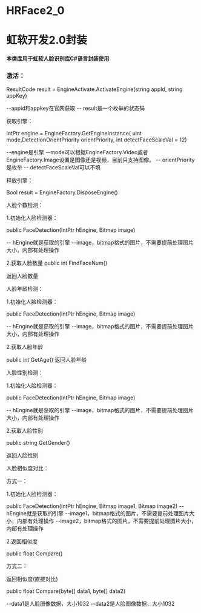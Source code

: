 # HRFace2_0
<h1>虹软开发2.0封装</h1>

<h4>本类库用于虹软人脸识别库C#语言封装使用</h4>


<h3>激活：</h3>

ResultCode result = EngineActivate.ActivateEngine(string appId, string appKey)

--appid和appkey在官网获取
-- result是一个枚举的状态码


获取引擎：

IntPtr engine = EngineFactory.GetEngineInstance(
uint mode,DetectionOrientPriority orientPriority, int detectFaceScaleVal = 12)


--engine是引擎
--mode可以根据EngineFactory.Video或者EngineFactory.Image设置是图像还是视频，目前只支持图像。
-- orientPriority是枚举
-- detectFaceScaleVal可以不填


释放引擎：

Bool result = EngineFactory.DisposeEngine()



人脸个数检测：

1.初始化人脸检测器：

public FaceDetection(IntPtr hEngine, Bitmap image)

-- hEngine就是获取的引擎
--image，bitmap格式的图片，不需要提前处理图片大小，内部有处理操作

2.获取人脸数量
public int FindFaceNum()

返回人脸数量



人脸年龄检测：


1.初始化人脸检测器：

public FaceDetection(IntPtr hEngine, Bitmap image)

-- hEngine就是获取的引擎
--image，bitmap格式的图片，不需要提前处理图片大小，内部有处理操作

2.获取人脸年龄

public int GetAge()
返回人脸年龄




人脸性别检测：


1.初始化人脸检测器：

public FaceDetection(IntPtr hEngine, Bitmap image)

-- hEngine就是获取的引擎
--image，bitmap格式的图片，不需要提前处理图片大小，内部有处理操作

2.获取人脸性别

public string GetGender()

返回人脸性别

人脸相似度对比：

方式一：

1.初始化人脸检测器：

public FaceDetection(IntPtr hEngine, Bitmap image1, Bitmap image2)
-- hEngine就是获取的引擎
--image1，bitmap格式的图片，不需要提前处理图片大小，内部有处理操作
--image2，bitmap格式的图片，不需要提前处理图片大小，内部有处理操作


2.返回相似度

public float Compare()


方式二：


返回相似度(直接对比)

public float Compare(byte[] data1, byte[] data2)

--data1是人脸图像数据，大小1032
--data2是人脸图像数据，大小1032
